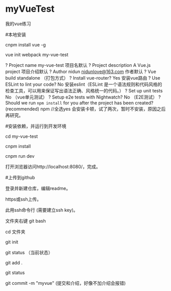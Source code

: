 # myVueTest
我的vue练习

#本地安装

cnpm install vue -g  

vue init webpack my-vue-test

? Project name my-vue-test 项目名默认
? Project description A Vue.js project 项目介绍默认
? Author nidun <nidunlove@163.com> 作者默认
? Vue build standalone （打包方式）
? Install vue-router? Yes 安装vue路由
? Use ESLint to lint your code? No 安装eslint（ESLint 是一个语法规则和代码风格的检查工具，可以用来保证写出语法正确、风格统一的代码。）
? Set up unit tests No （vue单元测试）
? Setup e2e tests with Nightwatch? No （E2E测试）
? Should we run `npm install` for you after the project has been created? (recommended) npm
//全选yes 会安装卡顿，试了两次，暂时不安装，原因之后再研究。

#安装依赖，并运行到开发环境

cd my-vue-test

cnpm install

cnpm run dev

打开浏览器访问http://localhost:8080/，完成。

#上传到github

登录并新建仓库，编辑readme。

https或ssh上传。

此用ssh命令行 (需要建立ssh key)。

文件夹右键 git bash

 cd 文件夹
 
 git init
 
 git status （当前状态）
 
 git add .
 
 git status
 
 git commit -m "myvue" (提交和介绍，好像不加介绍会报错)
 

 
 
 
 
 










